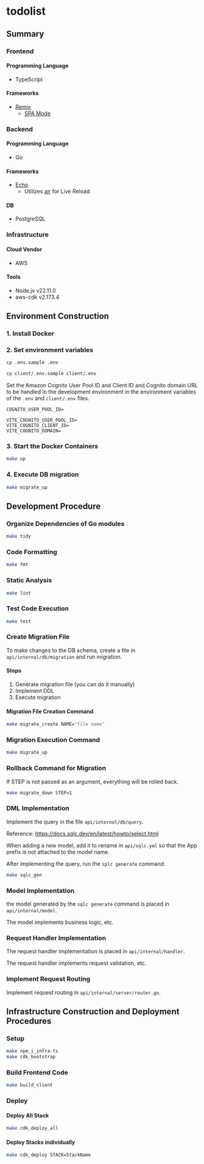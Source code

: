 # todolist

## Summary

### Frontend

#### Programming Language

- TypeScript

#### Frameworks

- [Remix](https://remix.run/)
  - [SPA Mode](https://remix.run/docs/en/main/guides/spa-mode)

### Backend

#### Programming Language

- Go

#### Frameworks

- [Echo](https://github.com/labstack/echo)
  - Utilizes [air](https://github.com/air-verse/air) for Live Reload

#### DB

- PostgreSQL

### Infrastructure

#### Cloud Vendor

- AWS

#### Tools

- Node.js v22.11.0
- aws-cdk v2.173.4

## Environment Construction

### 1. Install Docker

### 2. Set environment variables

```sh
cp .env.sample .env
```

```sh
cp client/.env.sample client/.env
```

Set the Amazon Cognito User Pool ID and Client ID and Cognito domain URL to be handled in the development environment in the environment variables of the `.env` and `client/.env` files.

```.env
COGNITO_USER_POOL_ID=
```

```client/.env
VITE_COGNITO_USER_POOL_ID=
VITE_COGNITO_CLIENT_ID=
VITE_COGNITO_DOMAIN=
```

### 3. Start the Docker Containers

```sh
make up
```

### 4. Execute DB migration

```sh
make migrate_up
```

## Development Procedure

### Organize Dependencies of Go modules

```sh
make tidy
```

### Code Formatting

```sh
make fmt
```

### Static Analysis

```sh
make lint
```

### Test Code Execution

```sh
make test
```

### Create Migration File

To make changes to the DB schema, create a file in `api/internal/db/migration` and run migration.

#### Steps

1. Generate migration file (you can do it manually)
2. Implement DDL
3. Execute migration

#### Migration File Creation Command

```sh
make migrate_create NAME="file name"
```

### Migration Execution Command

```sh
make migrate_up
```

### Rollback Command for Migration

If STEP is not passed as an argument, everything will be rolled back.

```sh
make migrate_down STEP=1
```

### DML Implementation

Implement the query in the file `api/internal/db/query`.

Reference: https://docs.sqlc.dev/en/latest/howto/select.html

When adding a new model, add it to rename in `api/sqlc.yml` so that the App prefix is not attached to the model name.

After implementing the query, run the `splc generate` command.

```sh
make sqlc_gen
```

### Model Implementation

the model generated by the `sqlc generate` command is placed in `api/internal/model`.

The model implements business logic, etc.

### Request Handler Implementation

The request handler implementation is placed in `api/internal/handler`.

The request handler implements request validation, etc.

### Implement Request Routing

Implement request routing in `api/internal/server/router.go`.

## Infrastructure Construction and Deployment Procedures

### Setup

```sh
make npm_i_infra-ts
make cdk_bootstrap
```

### Build Frontend Code

```sh
make build_client
```

### Deploy

#### Deploy All Stack

```sh
make cdk_deploy_all
```

#### Deploy Stacks individually

```sh
make cdk_deploy STACK=StackName
```
